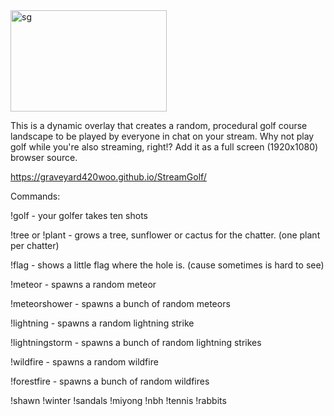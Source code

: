 <img width="250" height="162" alt="sg" src="https://github.com/user-attachments/assets/762296c0-7ecc-4811-9802-358e8aa2e09b" />


This is a dynamic overlay that creates a random, procedural golf course landscape to be played by everyone in chat on your stream. 
Why not play golf while you're also streaming, right!? 
Add it as a full screen (1920x1080) browser source. 

https://graveyard420woo.github.io/StreamGolf/

Commands:

  !golf - your golfer takes ten shots

  !tree or !plant - grows a tree, sunflower or cactus for the chatter. (one plant per chatter)

  !flag - shows a little flag where the hole is. (cause sometimes is hard to see)

  !meteor - spawns a random meteor

  !meteorshower - spawns a bunch of random meteors

  !lightning - spawns a random lightning strike

  !lightningstorm - spawns a bunch of random lightning strikes

  !wildfire - spawns a random wildfire

  !forestfire - spawns a bunch of random wildfires

  !shawn
  !winter
  !sandals
  !miyong
  !nbh
  !tennis
  !rabbits
  


